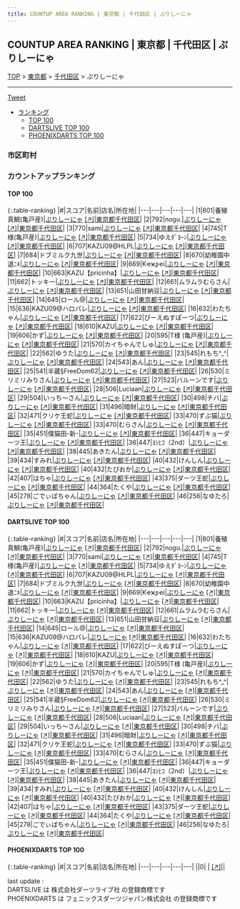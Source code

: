 ```yaml
---
title: COUNTUP AREA RANKING | 東京都 | 千代田区 | ぷりしーにゃ
---
```

## COUNTUP AREA RANKING | 東京都 | 千代田区 | ぷりしーにゃ

[TOP](/darts/rank/) > [東京都](/darts/rank/東京都/) > [千代田区](/darts/rank/東京都/千代田区/) > ぷりしーにゃ

___

<a href="https://twitter.com/share?ref_src=twsrc%5Etfw" data-text="COUNTUP AREA RANKING | 東京都千代田区ぷりしーにゃ" class="twitter-share-button" data-hashtags="DARTSLIVE,PHOENIXDARTS,darts,ダーツ" data-show-count="false">Tweet</a>

* [ランキング](#カウントアップランキング)
    * [TOP 100](#top-100)
    * [DARTSLIVE TOP 100](#dartslive-top-100)
    * [PHOENIXDARTS TOP 100](#phoenixdarts-top-100)

### 市区町村

<ul>

</ul>

### カウントアップランキング

#### TOP 100



{:.table-ranking}
|#|スコア|名前|店名|所在地|
|---|---|---|---|---|
|1|801|<span class="rank-name-dl">養殖真鯛(亀戸産)</span>|<a href="/darts/rank/shops/435f436dd2469bed0d9b047a20a7ba1e.html">ぷりしーにゃ</a> <a href="https://search.dartslive.com/jp/shop/435f436dd2469bed0d9b047a20a7ba1e">[↗]</a>|<a href="/darts/rank/東京都/千代田区">東京都千代田区</a>|
|2|792|<span class="rank-name-dl">nogu.</span>|<a href="/darts/rank/shops/435f436dd2469bed0d9b047a20a7ba1e.html">ぷりしーにゃ</a> <a href="https://search.dartslive.com/jp/shop/435f436dd2469bed0d9b047a20a7ba1e">[↗]</a>|<a href="/darts/rank/東京都/千代田区">東京都千代田区</a>|
|3|770|<span class="rank-name-dl">sami</span>|<a href="/darts/rank/shops/435f436dd2469bed0d9b047a20a7ba1e.html">ぷりしーにゃ</a> <a href="https://search.dartslive.com/jp/shop/435f436dd2469bed0d9b047a20a7ba1e">[↗]</a>|<a href="/darts/rank/東京都/千代田区">東京都千代田区</a>|
|4|745|<span class="rank-name-dl">T様(亀戸産)</span>|<a href="/darts/rank/shops/435f436dd2469bed0d9b047a20a7ba1e.html">ぷりしーにゃ</a> <a href="https://search.dartslive.com/jp/shop/435f436dd2469bed0d9b047a20a7ba1e">[↗]</a>|<a href="/darts/rank/東京都/千代田区">東京都千代田区</a>|
|5|734|<span class="rank-name-dl">ゆえﾀﾞﾖｰﾝ</span>|<a href="/darts/rank/shops/435f436dd2469bed0d9b047a20a7ba1e.html">ぷりしーにゃ</a> <a href="https://search.dartslive.com/jp/shop/435f436dd2469bed0d9b047a20a7ba1e">[↗]</a>|<a href="/darts/rank/東京都/千代田区">東京都千代田区</a>|
|6|707|<span class="rank-name-dl">KAZU09@HLPL</span>|<a href="/darts/rank/shops/435f436dd2469bed0d9b047a20a7ba1e.html">ぷりしーにゃ</a> <a href="https://search.dartslive.com/jp/shop/435f436dd2469bed0d9b047a20a7ba1e">[↗]</a>|<a href="/darts/rank/東京都/千代田区">東京都千代田区</a>|
|7|684|<span class="rank-name-dl">ドブミルク九世</span>|<a href="/darts/rank/shops/435f436dd2469bed0d9b047a20a7ba1e.html">ぷりしーにゃ</a> <a href="https://search.dartslive.com/jp/shop/435f436dd2469bed0d9b047a20a7ba1e">[↗]</a>|<a href="/darts/rank/東京都/千代田区">東京都千代田区</a>|
|8|670|<span class="rank-name-dl">幼稚園中退ﾆｷ</span>|<a href="/darts/rank/shops/435f436dd2469bed0d9b047a20a7ba1e.html">ぷりしーにゃ</a> <a href="https://search.dartslive.com/jp/shop/435f436dd2469bed0d9b047a20a7ba1e">[↗]</a>|<a href="/darts/rank/東京都/千代田区">東京都千代田区</a>|
|9|669|<span class="rank-name-dl">Ƙҽϰʂҽί</span>|<a href="/darts/rank/shops/435f436dd2469bed0d9b047a20a7ba1e.html">ぷりしーにゃ</a> <a href="https://search.dartslive.com/jp/shop/435f436dd2469bed0d9b047a20a7ba1e">[↗]</a>|<a href="/darts/rank/東京都/千代田区">東京都千代田区</a>|
|10|663|<span class="rank-name-dl">KAZU【pricinha】</span>|<a href="/darts/rank/shops/435f436dd2469bed0d9b047a20a7ba1e.html">ぷりしーにゃ</a> <a href="https://search.dartslive.com/jp/shop/435f436dd2469bed0d9b047a20a7ba1e">[↗]</a>|<a href="/darts/rank/東京都/千代田区">東京都千代田区</a>|
|11|662|<span class="rank-name-dl">トッキー</span>|<a href="/darts/rank/shops/435f436dd2469bed0d9b047a20a7ba1e.html">ぷりしーにゃ</a> <a href="https://search.dartslive.com/jp/shop/435f436dd2469bed0d9b047a20a7ba1e">[↗]</a>|<a href="/darts/rank/東京都/千代田区">東京都千代田区</a>|
|12|661|<span class="rank-name-dl">ムラムラむらさん</span>|<a href="/darts/rank/shops/435f436dd2469bed0d9b047a20a7ba1e.html">ぷりしーにゃ</a> <a href="https://search.dartslive.com/jp/shop/435f436dd2469bed0d9b047a20a7ba1e">[↗]</a>|<a href="/darts/rank/東京都/千代田区">東京都千代田区</a>|
|13|651|<span class="rank-name-dl">山田甘納豆</span>|<a href="/darts/rank/shops/435f436dd2469bed0d9b047a20a7ba1e.html">ぷりしーにゃ</a> <a href="https://search.dartslive.com/jp/shop/435f436dd2469bed0d9b047a20a7ba1e">[↗]</a>|<a href="/darts/rank/東京都/千代田区">東京都千代田区</a>|
|14|645|<span class="rank-name-dl">ロール@</span>|<a href="/darts/rank/shops/435f436dd2469bed0d9b047a20a7ba1e.html">ぷりしーにゃ</a> <a href="https://search.dartslive.com/jp/shop/435f436dd2469bed0d9b047a20a7ba1e">[↗]</a>|<a href="/darts/rank/東京都/千代田区">東京都千代田区</a>|
|15|636|<span class="rank-name-dl">KAZU09@ハロパレ</span>|<a href="/darts/rank/shops/435f436dd2469bed0d9b047a20a7ba1e.html">ぷりしーにゃ</a> <a href="https://search.dartslive.com/jp/shop/435f436dd2469bed0d9b047a20a7ba1e">[↗]</a>|<a href="/darts/rank/東京都/千代田区">東京都千代田区</a>|
|16|632|<span class="rank-name-dl">わたちゃん</span>|<a href="/darts/rank/shops/435f436dd2469bed0d9b047a20a7ba1e.html">ぷりしーにゃ</a> <a href="https://search.dartslive.com/jp/shop/435f436dd2469bed0d9b047a20a7ba1e">[↗]</a>|<a href="/darts/rank/東京都/千代田区">東京都千代田区</a>|
|17|622|<span class="rank-name-dl">びーえぬすぽーつ</span>|<a href="/darts/rank/shops/435f436dd2469bed0d9b047a20a7ba1e.html">ぷりしーにゃ</a> <a href="https://search.dartslive.com/jp/shop/435f436dd2469bed0d9b047a20a7ba1e">[↗]</a>|<a href="/darts/rank/東京都/千代田区">東京都千代田区</a>|
|18|610|<span class="rank-name-dl">KAZU</span>|<a href="/darts/rank/shops/435f436dd2469bed0d9b047a20a7ba1e.html">ぷりしーにゃ</a> <a href="https://search.dartslive.com/jp/shop/435f436dd2469bed0d9b047a20a7ba1e">[↗]</a>|<a href="/darts/rank/東京都/千代田区">東京都千代田区</a>|
|19|606|<span class="rank-name-dl">かず</span>|<a href="/darts/rank/shops/435f436dd2469bed0d9b047a20a7ba1e.html">ぷりしーにゃ</a> <a href="https://search.dartslive.com/jp/shop/435f436dd2469bed0d9b047a20a7ba1e">[↗]</a>|<a href="/darts/rank/東京都/千代田区">東京都千代田区</a>|
|20|595|<span class="rank-name-dl">T様 (亀戸産)</span>|<a href="/darts/rank/shops/435f436dd2469bed0d9b047a20a7ba1e.html">ぷりしーにゃ</a> <a href="https://search.dartslive.com/jp/shop/435f436dd2469bed0d9b047a20a7ba1e">[↗]</a>|<a href="/darts/rank/東京都/千代田区">東京都千代田区</a>|
|21|570|<span class="rank-name-dl">カイちゃんでしゅ</span>|<a href="/darts/rank/shops/435f436dd2469bed0d9b047a20a7ba1e.html">ぷりしーにゃ</a> <a href="https://search.dartslive.com/jp/shop/435f436dd2469bed0d9b047a20a7ba1e">[↗]</a>|<a href="/darts/rank/東京都/千代田区">東京都千代田区</a>|
|22|562|<span class="rank-name-dl">ゆうた</span>|<a href="/darts/rank/shops/435f436dd2469bed0d9b047a20a7ba1e.html">ぷりしーにゃ</a> <a href="https://search.dartslive.com/jp/shop/435f436dd2469bed0d9b047a20a7ba1e">[↗]</a>|<a href="/darts/rank/東京都/千代田区">東京都千代田区</a>|
|23|545|<span class="rank-name-dl">れもち^_^</span>|<a href="/darts/rank/shops/435f436dd2469bed0d9b047a20a7ba1e.html">ぷりしーにゃ</a> <a href="https://search.dartslive.com/jp/shop/435f436dd2469bed0d9b047a20a7ba1e">[↗]</a>|<a href="/darts/rank/東京都/千代田区">東京都千代田区</a>|
|24|543|<span class="rank-name-dl">あん</span>|<a href="/darts/rank/shops/435f436dd2469bed0d9b047a20a7ba1e.html">ぷりしーにゃ</a> <a href="https://search.dartslive.com/jp/shop/435f436dd2469bed0d9b047a20a7ba1e">[↗]</a>|<a href="/darts/rank/東京都/千代田区">東京都千代田区</a>|
|25|541|<span class="rank-name-dl">半蔵§FreeDom62</span>|<a href="/darts/rank/shops/435f436dd2469bed0d9b047a20a7ba1e.html">ぷりしーにゃ</a> <a href="https://search.dartslive.com/jp/shop/435f436dd2469bed0d9b047a20a7ba1e">[↗]</a>|<a href="/darts/rank/東京都/千代田区">東京都千代田区</a>|
|26|530|<span class="rank-name-dl">ミリミリみりさん</span>|<a href="/darts/rank/shops/435f436dd2469bed0d9b047a20a7ba1e.html">ぷりしーにゃ</a> <a href="https://search.dartslive.com/jp/shop/435f436dd2469bed0d9b047a20a7ba1e">[↗]</a>|<a href="/darts/rank/東京都/千代田区">東京都千代田区</a>|
|27|523|<span class="rank-name-dl">バルーンです</span>|<a href="/darts/rank/shops/435f436dd2469bed0d9b047a20a7ba1e.html">ぷりしーにゃ</a> <a href="https://search.dartslive.com/jp/shop/435f436dd2469bed0d9b047a20a7ba1e">[↗]</a>|<a href="/darts/rank/東京都/千代田区">東京都千代田区</a>|
|28|506|<span class="rank-name-dl">Luciaan</span>|<a href="/darts/rank/shops/435f436dd2469bed0d9b047a20a7ba1e.html">ぷりしーにゃ</a> <a href="https://search.dartslive.com/jp/shop/435f436dd2469bed0d9b047a20a7ba1e">[↗]</a>|<a href="/darts/rank/東京都/千代田区">東京都千代田区</a>|
|29|504|<span class="rank-name-dl">いっち～さん</span>|<a href="/darts/rank/shops/435f436dd2469bed0d9b047a20a7ba1e.html">ぷりしーにゃ</a> <a href="https://search.dartslive.com/jp/shop/435f436dd2469bed0d9b047a20a7ba1e">[↗]</a>|<a href="/darts/rank/東京都/千代田区">東京都千代田区</a>|
|30|498|<span class="rank-name-dl">チバ</span>|<a href="/darts/rank/shops/435f436dd2469bed0d9b047a20a7ba1e.html">ぷりしーにゃ</a> <a href="https://search.dartslive.com/jp/shop/435f436dd2469bed0d9b047a20a7ba1e">[↗]</a>|<a href="/darts/rank/東京都/千代田区">東京都千代田区</a>|
|31|496|<span class="rank-name-dl">暗財</span>|<a href="/darts/rank/shops/435f436dd2469bed0d9b047a20a7ba1e.html">ぷりしーにゃ</a> <a href="https://search.dartslive.com/jp/shop/435f436dd2469bed0d9b047a20a7ba1e">[↗]</a>|<a href="/darts/rank/東京都/千代田区">東京都千代田区</a>|
|32|471|<span class="rank-name-dl">クリケ王蛇</span>|<a href="/darts/rank/shops/435f436dd2469bed0d9b047a20a7ba1e.html">ぷりしーにゃ</a> <a href="https://search.dartslive.com/jp/shop/435f436dd2469bed0d9b047a20a7ba1e">[↗]</a>|<a href="/darts/rank/東京都/千代田区">東京都千代田区</a>|
|33|470|<span class="rank-name-dl">ずぶ猫</span>|<a href="/darts/rank/shops/435f436dd2469bed0d9b047a20a7ba1e.html">ぷりしーにゃ</a> <a href="https://search.dartslive.com/jp/shop/435f436dd2469bed0d9b047a20a7ba1e">[↗]</a>|<a href="/darts/rank/東京都/千代田区">東京都千代田区</a>|
|33|470|<span class="rank-name-dl">むらさん</span>|<a href="/darts/rank/shops/435f436dd2469bed0d9b047a20a7ba1e.html">ぷりしーにゃ</a> <a href="https://search.dartslive.com/jp/shop/435f436dd2469bed0d9b047a20a7ba1e">[↗]</a>|<a href="/darts/rank/東京都/千代田区">東京都千代田区</a>|
|35|451|<span class="rank-name-dl">僕猫田-新-</span>|<a href="/darts/rank/shops/435f436dd2469bed0d9b047a20a7ba1e.html">ぷりしーにゃ</a> <a href="https://search.dartslive.com/jp/shop/435f436dd2469bed0d9b047a20a7ba1e">[↗]</a>|<a href="/darts/rank/東京都/千代田区">東京都千代田区</a>|
|36|447|<span class="rank-name-dl">キョーダーツ王</span>|<a href="/darts/rank/shops/435f436dd2469bed0d9b047a20a7ba1e.html">ぷりしーにゃ</a> <a href="https://search.dartslive.com/jp/shop/435f436dd2469bed0d9b047a20a7ba1e">[↗]</a>|<a href="/darts/rank/東京都/千代田区">東京都千代田区</a>|
|36|447|<span class="rank-name-dl">ﾖｼﾋｺ（2nd）</span>|<a href="/darts/rank/shops/435f436dd2469bed0d9b047a20a7ba1e.html">ぷりしーにゃ</a> <a href="https://search.dartslive.com/jp/shop/435f436dd2469bed0d9b047a20a7ba1e">[↗]</a>|<a href="/darts/rank/東京都/千代田区">東京都千代田区</a>|
|38|445|<span class="rank-name-dl">あきたん</span>|<a href="/darts/rank/shops/435f436dd2469bed0d9b047a20a7ba1e.html">ぷりしーにゃ</a> <a href="https://search.dartslive.com/jp/shop/435f436dd2469bed0d9b047a20a7ba1e">[↗]</a>|<a href="/darts/rank/東京都/千代田区">東京都千代田区</a>|
|39|434|<span class="rank-name-dl">すみれ</span>|<a href="/darts/rank/shops/435f436dd2469bed0d9b047a20a7ba1e.html">ぷりしーにゃ</a> <a href="https://search.dartslive.com/jp/shop/435f436dd2469bed0d9b047a20a7ba1e">[↗]</a>|<a href="/darts/rank/東京都/千代田区">東京都千代田区</a>|
|40|432|<span class="rank-name-dl">けんしん</span>|<a href="/darts/rank/shops/435f436dd2469bed0d9b047a20a7ba1e.html">ぷりしーにゃ</a> <a href="https://search.dartslive.com/jp/shop/435f436dd2469bed0d9b047a20a7ba1e">[↗]</a>|<a href="/darts/rank/東京都/千代田区">東京都千代田区</a>|
|40|432|<span class="rank-name-dl">たぴおか</span>|<a href="/darts/rank/shops/435f436dd2469bed0d9b047a20a7ba1e.html">ぷりしーにゃ</a> <a href="https://search.dartslive.com/jp/shop/435f436dd2469bed0d9b047a20a7ba1e">[↗]</a>|<a href="/darts/rank/東京都/千代田区">東京都千代田区</a>|
|42|407|<span class="rank-name-dl">はちゃ</span>|<a href="/darts/rank/shops/435f436dd2469bed0d9b047a20a7ba1e.html">ぷりしーにゃ</a> <a href="https://search.dartslive.com/jp/shop/435f436dd2469bed0d9b047a20a7ba1e">[↗]</a>|<a href="/darts/rank/東京都/千代田区">東京都千代田区</a>|
|43|375|<span class="rank-name-dl">ダーツ王蛇</span>|<a href="/darts/rank/shops/435f436dd2469bed0d9b047a20a7ba1e.html">ぷりしーにゃ</a> <a href="https://search.dartslive.com/jp/shop/435f436dd2469bed0d9b047a20a7ba1e">[↗]</a>|<a href="/darts/rank/東京都/千代田区">東京都千代田区</a>|
|44|364|<span class="rank-name-dl">たくや</span>|<a href="/darts/rank/shops/435f436dd2469bed0d9b047a20a7ba1e.html">ぷりしーにゃ</a> <a href="https://search.dartslive.com/jp/shop/435f436dd2469bed0d9b047a20a7ba1e">[↗]</a>|<a href="/darts/rank/東京都/千代田区">東京都千代田区</a>|
|45|278|<span class="rank-name-dl">ごでぃばちゃん</span>|<a href="/darts/rank/shops/435f436dd2469bed0d9b047a20a7ba1e.html">ぷりしーにゃ</a> <a href="https://search.dartslive.com/jp/shop/435f436dd2469bed0d9b047a20a7ba1e">[↗]</a>|<a href="/darts/rank/東京都/千代田区">東京都千代田区</a>|
|46|256|<span class="rank-name-dl">なゆたろ</span>|<a href="/darts/rank/shops/435f436dd2469bed0d9b047a20a7ba1e.html">ぷりしーにゃ</a> <a href="https://search.dartslive.com/jp/shop/435f436dd2469bed0d9b047a20a7ba1e">[↗]</a>|<a href="/darts/rank/東京都/千代田区">東京都千代田区</a>|


#### DARTSLIVE TOP 100



{:.table-ranking}
|#|スコア|名前|店名|所在地|
|---|---|---|---|---|
|1|801|<span class="rank-name-dl">養殖真鯛(亀戸産)</span>|<a href="/darts/rank/shops/435f436dd2469bed0d9b047a20a7ba1e.html">ぷりしーにゃ</a> <a href="https://search.dartslive.com/jp/shop/435f436dd2469bed0d9b047a20a7ba1e">[↗]</a>|<a href="/darts/rank/東京都/千代田区">東京都千代田区</a>|
|2|792|<span class="rank-name-dl">nogu.</span>|<a href="/darts/rank/shops/435f436dd2469bed0d9b047a20a7ba1e.html">ぷりしーにゃ</a> <a href="https://search.dartslive.com/jp/shop/435f436dd2469bed0d9b047a20a7ba1e">[↗]</a>|<a href="/darts/rank/東京都/千代田区">東京都千代田区</a>|
|3|770|<span class="rank-name-dl">sami</span>|<a href="/darts/rank/shops/435f436dd2469bed0d9b047a20a7ba1e.html">ぷりしーにゃ</a> <a href="https://search.dartslive.com/jp/shop/435f436dd2469bed0d9b047a20a7ba1e">[↗]</a>|<a href="/darts/rank/東京都/千代田区">東京都千代田区</a>|
|4|745|<span class="rank-name-dl">T様(亀戸産)</span>|<a href="/darts/rank/shops/435f436dd2469bed0d9b047a20a7ba1e.html">ぷりしーにゃ</a> <a href="https://search.dartslive.com/jp/shop/435f436dd2469bed0d9b047a20a7ba1e">[↗]</a>|<a href="/darts/rank/東京都/千代田区">東京都千代田区</a>|
|5|734|<span class="rank-name-dl">ゆえﾀﾞﾖｰﾝ</span>|<a href="/darts/rank/shops/435f436dd2469bed0d9b047a20a7ba1e.html">ぷりしーにゃ</a> <a href="https://search.dartslive.com/jp/shop/435f436dd2469bed0d9b047a20a7ba1e">[↗]</a>|<a href="/darts/rank/東京都/千代田区">東京都千代田区</a>|
|6|707|<span class="rank-name-dl">KAZU09@HLPL</span>|<a href="/darts/rank/shops/435f436dd2469bed0d9b047a20a7ba1e.html">ぷりしーにゃ</a> <a href="https://search.dartslive.com/jp/shop/435f436dd2469bed0d9b047a20a7ba1e">[↗]</a>|<a href="/darts/rank/東京都/千代田区">東京都千代田区</a>|
|7|684|<span class="rank-name-dl">ドブミルク九世</span>|<a href="/darts/rank/shops/435f436dd2469bed0d9b047a20a7ba1e.html">ぷりしーにゃ</a> <a href="https://search.dartslive.com/jp/shop/435f436dd2469bed0d9b047a20a7ba1e">[↗]</a>|<a href="/darts/rank/東京都/千代田区">東京都千代田区</a>|
|8|670|<span class="rank-name-dl">幼稚園中退ﾆｷ</span>|<a href="/darts/rank/shops/435f436dd2469bed0d9b047a20a7ba1e.html">ぷりしーにゃ</a> <a href="https://search.dartslive.com/jp/shop/435f436dd2469bed0d9b047a20a7ba1e">[↗]</a>|<a href="/darts/rank/東京都/千代田区">東京都千代田区</a>|
|9|669|<span class="rank-name-dl">Ƙҽϰʂҽί</span>|<a href="/darts/rank/shops/435f436dd2469bed0d9b047a20a7ba1e.html">ぷりしーにゃ</a> <a href="https://search.dartslive.com/jp/shop/435f436dd2469bed0d9b047a20a7ba1e">[↗]</a>|<a href="/darts/rank/東京都/千代田区">東京都千代田区</a>|
|10|663|<span class="rank-name-dl">KAZU【pricinha】</span>|<a href="/darts/rank/shops/435f436dd2469bed0d9b047a20a7ba1e.html">ぷりしーにゃ</a> <a href="https://search.dartslive.com/jp/shop/435f436dd2469bed0d9b047a20a7ba1e">[↗]</a>|<a href="/darts/rank/東京都/千代田区">東京都千代田区</a>|
|11|662|<span class="rank-name-dl">トッキー</span>|<a href="/darts/rank/shops/435f436dd2469bed0d9b047a20a7ba1e.html">ぷりしーにゃ</a> <a href="https://search.dartslive.com/jp/shop/435f436dd2469bed0d9b047a20a7ba1e">[↗]</a>|<a href="/darts/rank/東京都/千代田区">東京都千代田区</a>|
|12|661|<span class="rank-name-dl">ムラムラむらさん</span>|<a href="/darts/rank/shops/435f436dd2469bed0d9b047a20a7ba1e.html">ぷりしーにゃ</a> <a href="https://search.dartslive.com/jp/shop/435f436dd2469bed0d9b047a20a7ba1e">[↗]</a>|<a href="/darts/rank/東京都/千代田区">東京都千代田区</a>|
|13|651|<span class="rank-name-dl">山田甘納豆</span>|<a href="/darts/rank/shops/435f436dd2469bed0d9b047a20a7ba1e.html">ぷりしーにゃ</a> <a href="https://search.dartslive.com/jp/shop/435f436dd2469bed0d9b047a20a7ba1e">[↗]</a>|<a href="/darts/rank/東京都/千代田区">東京都千代田区</a>|
|14|645|<span class="rank-name-dl">ロール@</span>|<a href="/darts/rank/shops/435f436dd2469bed0d9b047a20a7ba1e.html">ぷりしーにゃ</a> <a href="https://search.dartslive.com/jp/shop/435f436dd2469bed0d9b047a20a7ba1e">[↗]</a>|<a href="/darts/rank/東京都/千代田区">東京都千代田区</a>|
|15|636|<span class="rank-name-dl">KAZU09@ハロパレ</span>|<a href="/darts/rank/shops/435f436dd2469bed0d9b047a20a7ba1e.html">ぷりしーにゃ</a> <a href="https://search.dartslive.com/jp/shop/435f436dd2469bed0d9b047a20a7ba1e">[↗]</a>|<a href="/darts/rank/東京都/千代田区">東京都千代田区</a>|
|16|632|<span class="rank-name-dl">わたちゃん</span>|<a href="/darts/rank/shops/435f436dd2469bed0d9b047a20a7ba1e.html">ぷりしーにゃ</a> <a href="https://search.dartslive.com/jp/shop/435f436dd2469bed0d9b047a20a7ba1e">[↗]</a>|<a href="/darts/rank/東京都/千代田区">東京都千代田区</a>|
|17|622|<span class="rank-name-dl">びーえぬすぽーつ</span>|<a href="/darts/rank/shops/435f436dd2469bed0d9b047a20a7ba1e.html">ぷりしーにゃ</a> <a href="https://search.dartslive.com/jp/shop/435f436dd2469bed0d9b047a20a7ba1e">[↗]</a>|<a href="/darts/rank/東京都/千代田区">東京都千代田区</a>|
|18|610|<span class="rank-name-dl">KAZU</span>|<a href="/darts/rank/shops/435f436dd2469bed0d9b047a20a7ba1e.html">ぷりしーにゃ</a> <a href="https://search.dartslive.com/jp/shop/435f436dd2469bed0d9b047a20a7ba1e">[↗]</a>|<a href="/darts/rank/東京都/千代田区">東京都千代田区</a>|
|19|606|<span class="rank-name-dl">かず</span>|<a href="/darts/rank/shops/435f436dd2469bed0d9b047a20a7ba1e.html">ぷりしーにゃ</a> <a href="https://search.dartslive.com/jp/shop/435f436dd2469bed0d9b047a20a7ba1e">[↗]</a>|<a href="/darts/rank/東京都/千代田区">東京都千代田区</a>|
|20|595|<span class="rank-name-dl">T様 (亀戸産)</span>|<a href="/darts/rank/shops/435f436dd2469bed0d9b047a20a7ba1e.html">ぷりしーにゃ</a> <a href="https://search.dartslive.com/jp/shop/435f436dd2469bed0d9b047a20a7ba1e">[↗]</a>|<a href="/darts/rank/東京都/千代田区">東京都千代田区</a>|
|21|570|<span class="rank-name-dl">カイちゃんでしゅ</span>|<a href="/darts/rank/shops/435f436dd2469bed0d9b047a20a7ba1e.html">ぷりしーにゃ</a> <a href="https://search.dartslive.com/jp/shop/435f436dd2469bed0d9b047a20a7ba1e">[↗]</a>|<a href="/darts/rank/東京都/千代田区">東京都千代田区</a>|
|22|562|<span class="rank-name-dl">ゆうた</span>|<a href="/darts/rank/shops/435f436dd2469bed0d9b047a20a7ba1e.html">ぷりしーにゃ</a> <a href="https://search.dartslive.com/jp/shop/435f436dd2469bed0d9b047a20a7ba1e">[↗]</a>|<a href="/darts/rank/東京都/千代田区">東京都千代田区</a>|
|23|545|<span class="rank-name-dl">れもち^_^</span>|<a href="/darts/rank/shops/435f436dd2469bed0d9b047a20a7ba1e.html">ぷりしーにゃ</a> <a href="https://search.dartslive.com/jp/shop/435f436dd2469bed0d9b047a20a7ba1e">[↗]</a>|<a href="/darts/rank/東京都/千代田区">東京都千代田区</a>|
|24|543|<span class="rank-name-dl">あん</span>|<a href="/darts/rank/shops/435f436dd2469bed0d9b047a20a7ba1e.html">ぷりしーにゃ</a> <a href="https://search.dartslive.com/jp/shop/435f436dd2469bed0d9b047a20a7ba1e">[↗]</a>|<a href="/darts/rank/東京都/千代田区">東京都千代田区</a>|
|25|541|<span class="rank-name-dl">半蔵§FreeDom62</span>|<a href="/darts/rank/shops/435f436dd2469bed0d9b047a20a7ba1e.html">ぷりしーにゃ</a> <a href="https://search.dartslive.com/jp/shop/435f436dd2469bed0d9b047a20a7ba1e">[↗]</a>|<a href="/darts/rank/東京都/千代田区">東京都千代田区</a>|
|26|530|<span class="rank-name-dl">ミリミリみりさん</span>|<a href="/darts/rank/shops/435f436dd2469bed0d9b047a20a7ba1e.html">ぷりしーにゃ</a> <a href="https://search.dartslive.com/jp/shop/435f436dd2469bed0d9b047a20a7ba1e">[↗]</a>|<a href="/darts/rank/東京都/千代田区">東京都千代田区</a>|
|27|523|<span class="rank-name-dl">バルーンです</span>|<a href="/darts/rank/shops/435f436dd2469bed0d9b047a20a7ba1e.html">ぷりしーにゃ</a> <a href="https://search.dartslive.com/jp/shop/435f436dd2469bed0d9b047a20a7ba1e">[↗]</a>|<a href="/darts/rank/東京都/千代田区">東京都千代田区</a>|
|28|506|<span class="rank-name-dl">Luciaan</span>|<a href="/darts/rank/shops/435f436dd2469bed0d9b047a20a7ba1e.html">ぷりしーにゃ</a> <a href="https://search.dartslive.com/jp/shop/435f436dd2469bed0d9b047a20a7ba1e">[↗]</a>|<a href="/darts/rank/東京都/千代田区">東京都千代田区</a>|
|29|504|<span class="rank-name-dl">いっち～さん</span>|<a href="/darts/rank/shops/435f436dd2469bed0d9b047a20a7ba1e.html">ぷりしーにゃ</a> <a href="https://search.dartslive.com/jp/shop/435f436dd2469bed0d9b047a20a7ba1e">[↗]</a>|<a href="/darts/rank/東京都/千代田区">東京都千代田区</a>|
|30|498|<span class="rank-name-dl">チバ</span>|<a href="/darts/rank/shops/435f436dd2469bed0d9b047a20a7ba1e.html">ぷりしーにゃ</a> <a href="https://search.dartslive.com/jp/shop/435f436dd2469bed0d9b047a20a7ba1e">[↗]</a>|<a href="/darts/rank/東京都/千代田区">東京都千代田区</a>|
|31|496|<span class="rank-name-dl">暗財</span>|<a href="/darts/rank/shops/435f436dd2469bed0d9b047a20a7ba1e.html">ぷりしーにゃ</a> <a href="https://search.dartslive.com/jp/shop/435f436dd2469bed0d9b047a20a7ba1e">[↗]</a>|<a href="/darts/rank/東京都/千代田区">東京都千代田区</a>|
|32|471|<span class="rank-name-dl">クリケ王蛇</span>|<a href="/darts/rank/shops/435f436dd2469bed0d9b047a20a7ba1e.html">ぷりしーにゃ</a> <a href="https://search.dartslive.com/jp/shop/435f436dd2469bed0d9b047a20a7ba1e">[↗]</a>|<a href="/darts/rank/東京都/千代田区">東京都千代田区</a>|
|33|470|<span class="rank-name-dl">ずぶ猫</span>|<a href="/darts/rank/shops/435f436dd2469bed0d9b047a20a7ba1e.html">ぷりしーにゃ</a> <a href="https://search.dartslive.com/jp/shop/435f436dd2469bed0d9b047a20a7ba1e">[↗]</a>|<a href="/darts/rank/東京都/千代田区">東京都千代田区</a>|
|33|470|<span class="rank-name-dl">むらさん</span>|<a href="/darts/rank/shops/435f436dd2469bed0d9b047a20a7ba1e.html">ぷりしーにゃ</a> <a href="https://search.dartslive.com/jp/shop/435f436dd2469bed0d9b047a20a7ba1e">[↗]</a>|<a href="/darts/rank/東京都/千代田区">東京都千代田区</a>|
|35|451|<span class="rank-name-dl">僕猫田-新-</span>|<a href="/darts/rank/shops/435f436dd2469bed0d9b047a20a7ba1e.html">ぷりしーにゃ</a> <a href="https://search.dartslive.com/jp/shop/435f436dd2469bed0d9b047a20a7ba1e">[↗]</a>|<a href="/darts/rank/東京都/千代田区">東京都千代田区</a>|
|36|447|<span class="rank-name-dl">キョーダーツ王</span>|<a href="/darts/rank/shops/435f436dd2469bed0d9b047a20a7ba1e.html">ぷりしーにゃ</a> <a href="https://search.dartslive.com/jp/shop/435f436dd2469bed0d9b047a20a7ba1e">[↗]</a>|<a href="/darts/rank/東京都/千代田区">東京都千代田区</a>|
|36|447|<span class="rank-name-dl">ﾖｼﾋｺ（2nd）</span>|<a href="/darts/rank/shops/435f436dd2469bed0d9b047a20a7ba1e.html">ぷりしーにゃ</a> <a href="https://search.dartslive.com/jp/shop/435f436dd2469bed0d9b047a20a7ba1e">[↗]</a>|<a href="/darts/rank/東京都/千代田区">東京都千代田区</a>|
|38|445|<span class="rank-name-dl">あきたん</span>|<a href="/darts/rank/shops/435f436dd2469bed0d9b047a20a7ba1e.html">ぷりしーにゃ</a> <a href="https://search.dartslive.com/jp/shop/435f436dd2469bed0d9b047a20a7ba1e">[↗]</a>|<a href="/darts/rank/東京都/千代田区">東京都千代田区</a>|
|39|434|<span class="rank-name-dl">すみれ</span>|<a href="/darts/rank/shops/435f436dd2469bed0d9b047a20a7ba1e.html">ぷりしーにゃ</a> <a href="https://search.dartslive.com/jp/shop/435f436dd2469bed0d9b047a20a7ba1e">[↗]</a>|<a href="/darts/rank/東京都/千代田区">東京都千代田区</a>|
|40|432|<span class="rank-name-dl">けんしん</span>|<a href="/darts/rank/shops/435f436dd2469bed0d9b047a20a7ba1e.html">ぷりしーにゃ</a> <a href="https://search.dartslive.com/jp/shop/435f436dd2469bed0d9b047a20a7ba1e">[↗]</a>|<a href="/darts/rank/東京都/千代田区">東京都千代田区</a>|
|40|432|<span class="rank-name-dl">たぴおか</span>|<a href="/darts/rank/shops/435f436dd2469bed0d9b047a20a7ba1e.html">ぷりしーにゃ</a> <a href="https://search.dartslive.com/jp/shop/435f436dd2469bed0d9b047a20a7ba1e">[↗]</a>|<a href="/darts/rank/東京都/千代田区">東京都千代田区</a>|
|42|407|<span class="rank-name-dl">はちゃ</span>|<a href="/darts/rank/shops/435f436dd2469bed0d9b047a20a7ba1e.html">ぷりしーにゃ</a> <a href="https://search.dartslive.com/jp/shop/435f436dd2469bed0d9b047a20a7ba1e">[↗]</a>|<a href="/darts/rank/東京都/千代田区">東京都千代田区</a>|
|43|375|<span class="rank-name-dl">ダーツ王蛇</span>|<a href="/darts/rank/shops/435f436dd2469bed0d9b047a20a7ba1e.html">ぷりしーにゃ</a> <a href="https://search.dartslive.com/jp/shop/435f436dd2469bed0d9b047a20a7ba1e">[↗]</a>|<a href="/darts/rank/東京都/千代田区">東京都千代田区</a>|
|44|364|<span class="rank-name-dl">たくや</span>|<a href="/darts/rank/shops/435f436dd2469bed0d9b047a20a7ba1e.html">ぷりしーにゃ</a> <a href="https://search.dartslive.com/jp/shop/435f436dd2469bed0d9b047a20a7ba1e">[↗]</a>|<a href="/darts/rank/東京都/千代田区">東京都千代田区</a>|
|45|278|<span class="rank-name-dl">ごでぃばちゃん</span>|<a href="/darts/rank/shops/435f436dd2469bed0d9b047a20a7ba1e.html">ぷりしーにゃ</a> <a href="https://search.dartslive.com/jp/shop/435f436dd2469bed0d9b047a20a7ba1e">[↗]</a>|<a href="/darts/rank/東京都/千代田区">東京都千代田区</a>|
|46|256|<span class="rank-name-dl">なゆたろ</span>|<a href="/darts/rank/shops/435f436dd2469bed0d9b047a20a7ba1e.html">ぷりしーにゃ</a> <a href="https://search.dartslive.com/jp/shop/435f436dd2469bed0d9b047a20a7ba1e">[↗]</a>|<a href="/darts/rank/東京都/千代田区">東京都千代田区</a>|


#### PHOENIXDARTS TOP 100



{:.table-ranking}
|#|スコア|名前|店名|所在地|
|---|---|---|---|---|
||0|<span class="rank-name-dl"> </span>|<a href="/darts/rank/shops/.html"></a> <a href="">[↗]</a>|<a href="/darts/rank//"></a>|


<div class="footer border-top border-gray-light mt-5 pt-3 text-right text-gray">
    last update : <span style="font-weight: italic" id="foot_last_modified"></span><br />
    DARTSLIVE は 株式会社ダーツライブ社 の登録商標です<br />
    PHOENIXDARTS は フェニックスダーツジャパン株式会社 の登録商標です<br />
</div>

<script src="https://cdnjs.cloudflare.com/ajax/libs/jquery.tablesorter/2.31.3/js/jquery.tablesorter.min.js" integrity="sha512-qzgd5cYSZcosqpzpn7zF2ZId8f/8CHmFKZ8j7mU4OUXTNRd5g+ZHBPsgKEwoqxCtdQvExE5LprwwPAgoicguNg==" crossorigin="anonymous" referrerpolicy="no-referrer"></script>
<link rel="stylesheet" href="https://cdnjs.cloudflare.com/ajax/libs/jquery.tablesorter/2.31.3/css/theme.default.min.css" integrity="sha512-wghhOJkjQX0Lh3NSWvNKeZ0ZpNn+SPVXX1Qyc9OCaogADktxrBiBdKGDoqVUOyhStvMBmJQ8ZdMHiR3wuEq8+w==" crossorigin="anonymous" referrerpolicy="no-referrer" />
<script>
$(function() {
    $(".table-ranking").tablesorter({sortList:[[0, 0]]});
    $("#foot_last_modified").text(formatDate(new Date(document.lastModified), 'yyyy-MM-dd HH:mm:ss'));
});
</script>

<script async src="https://platform.twitter.com/widgets.js" charset="utf-8"></script>